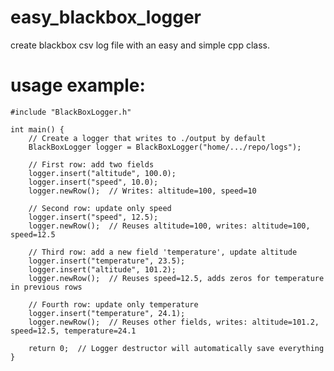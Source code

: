 # easy_blackbox_logger
create blackbox csv log file with  an easy and simple cpp class.


# usage example:

    #include "BlackBoxLogger.h"

    int main() {
        // Create a logger that writes to ./output by default
        BlackBoxLogger logger = BlackBoxLogger("home/.../repo/logs");
    
        // First row: add two fields
        logger.insert("altitude", 100.0);
        logger.insert("speed", 10.0);
        logger.newRow();  // Writes: altitude=100, speed=10
    
        // Second row: update only speed
        logger.insert("speed", 12.5);
        logger.newRow();  // Reuses altitude=100, writes: altitude=100, speed=12.5
    
        // Third row: add a new field 'temperature', update altitude
        logger.insert("temperature", 23.5);
        logger.insert("altitude", 101.2);
        logger.newRow();  // Reuses speed=12.5, adds zeros for temperature in previous rows
    
        // Fourth row: update only temperature
        logger.insert("temperature", 24.1);
        logger.newRow();  // Reuses other fields, writes: altitude=101.2, speed=12.5, temperature=24.1
    
        return 0;  // Logger destructor will automatically save everything
    }
